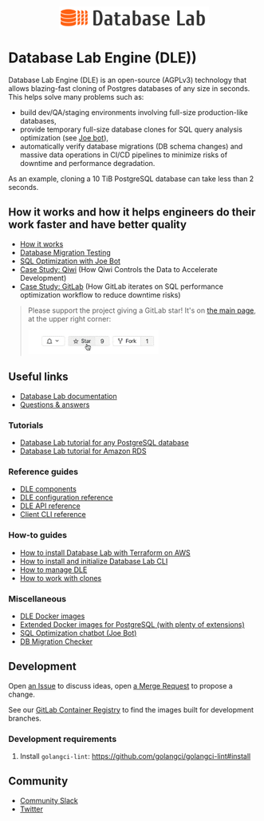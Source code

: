 <p align="center"><img width="300" src="./assets/dle.svg" border="0" /></p>

# Database Lab Engine (DLE))

Database Lab Engine (DLE) is an open-source (AGPLv3) technology that allows blazing-fast cloning of Postgres databases of any size in seconds. This helps solve many problems such as:
- build dev/QA/staging environments involving full-size production-like databases,
- provide temporary full-size database clones for SQL query analysis optimization (see [Joe bot](https://gitlab.com/postgres-ai/joe)),
- automatically verify database migrations (DB schema changes) and massive data operations in CI/CD pipelines to minimize risks of downtime and performance degradation.

As an example, cloning a 10 TiB PostgreSQL database can take less than 2 seconds.

## How it works and how it helps engineers do their work faster and have better quality
- [How it works](https://postgres.ai/products/how-it-works)
- [Database Migration Testing](https://postgres.ai/products/database-migration-testing)
- [SQL Optimization with Joe Bot](https://postgres.ai/products/joe)
- [Case Study: Qiwi](https://postgres.ai/resources/case-studies/qiwi) (How Qiwi Controls the Data to Accelerate Development)
- [Case Study: GitLab](https://postgres.ai/resources/case-studies/gitlab) (How GitLab iterates on SQL performance optimization workflow to reduce downtime risks)

> Please support the project giving a GitLab star! It's on [the main page](https://gitlab.com/postgres-ai/database-lab), at the upper right corner:
>
> ![Add a star](./assets/star.gif)

## Useful links
- [Database Lab documentation](https://postgres.ai/docs)
- [Questions & answers](https://postgres.ai/docs/questions-and-answers)
### Tutorials
- [Database Lab tutorial for any PostgreSQL database](https://postgres.ai/docs/tutorials/database-lab-tutorial)
- [Database Lab tutorial for Amazon RDS](https://postgres.ai/docs/tutorials/database-lab-tutorial-amazon-rds)
### Reference guides
- [DLE components](https://postgres.ai/docs/reference-guides/database-lab-engine-components)
- [DLE configuration reference](https://postgres.ai/docs/database-lab/config-reference)
- [DLE API reference](https://postgres.ai/swagger-ui/dblab/)
- [Client CLI reference](https://postgres.ai/docs/database-lab/cli-reference)
### How-to guides
- [How to install Database Lab with Terraform on AWS](https://postgres.ai/docs/how-to-guides/administration/install-database-lab-with-terraform)
- [How to install and initialize Database Lab CLI](https://postgres.ai/docs/guides/cli/cli-install-init)
- [How to manage DLE](https://postgres.ai/docs/how-to-guides/administration)
- [How to work with clones](https://postgres.ai/docs/how-to-guides/cloning) 
### Miscellaneous
- [DLE Docker images](https://hub.docker.com/r/postgresai/dblab-server)
- [Extended Docker images for PostgreSQL (with plenty of extensions)](https://hub.docker.com/r/postgresai/extended-postgres)
- [SQL Optimization chatbot (Joe Bot)](https://postgres.ai/docs/joe-bot)
- [DB Migration Checker](https://postgres.ai/docs/db-migration-checker)

## Development
Open [an Issue](https://gitlab.com/postgres-ai/database-lab/-/issues) to discuss ideas, open [a Merge Request](https://gitlab.com/postgres-ai/database-lab/-/merge_requests) to propose a change.

See our [GitLab Container Registry](https://gitlab.com/postgres-ai/database-lab/container_registry) to find the images built for development branches.
<!-- TODO: SDK docs -->
<!-- TODO: Contribution guideline -->

### Development requirements
1. Install `golangci-lint`: https://github.com/golangci/golangci-lint#install

## Community
- [Community Slack](https://slack.postgres.ai)
- [Twitter](https://twitter.com/Database_Lab)
